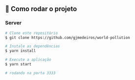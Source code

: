 ## 🧭 Como rodar o projeto

### Server

```bash
# Clone este repositório
$ git clone https://github.com/gjmedeiros/world-pollution

# Instale as dependências
$ yarn install

# Execute a aplicação
$ yarn start

# rodando na porta 3333
```
